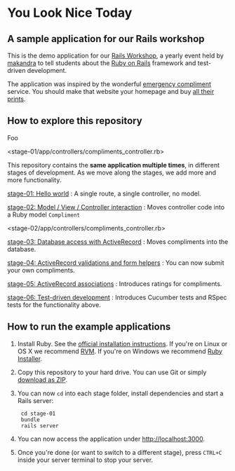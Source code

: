 You Look Nice Today
===================

A sample application for our Rails workshop
-------------------------------------------

This is the demo application for our [Rails Workshop](http://railsworkshop.makandra.de), a yearly event
held by [makandra](http://www.makandra.com/) to tell students about
the [Ruby on Rails](http://rubyonrails.org/) framework and test-driven development.

The application was inspired by the wonderful [emergency compliment](http://emergencycompliment.com/) service.
You should make that website your homepage and buy [all their prints](http://society6.com/emergencycompliment).


How to explore this repository
------------------------------

Foo

<stage-01/app/controllers/compliments_controller.rb>

This repository contains the **same application multiple times**, in different stages of development.
As we move along the stages, we add more and more functionality.

[stage-01: Hello world](stage-01)
: A single route, a single controller, no model.

[stage-02: Model / View / Controller interaction](stage-02)
: Moves controller code into a Ruby model `Compliment`

<stage-02/app/controllers/compliments_controller.rb>

[stage-03: Database access with ActiveRecord](stage-03)
: Moves compliments into the database.

[stage-04: ActiveRecord validations and form helpers](stage-04)
: You can now submit your own compliments.

[stage-05: ActiveRecord associations](stage-05)
: Introduces ratings for compliments.

[stage-06: Test-driven development](stage-06)
: Introduces Cucumber tests and RSpec tests for the functionality above.


How to run the example applications
-----------------------------------

1. Install Ruby. See the [official installation instructions](http://www.ruby-lang.org/en/installation#rvm).
   If you're on Linux or OS X we recommend [RVM](http://rvm.io/). If you're on Windows we recommend
   [Ruby Installer](http://rubyinstaller.org/).

2. Copy this repository to your hard drive. You can use Git or simply [download as ZIP](https://github.com/makandra/nice/archive/master.zip).

3. You can now `cd` into each stage folder, install dependencies and start a Rails server:

        cd stage-01
        bundle
        rails server

4. You can now access the application under <http://localhost:3000>.

5. Once you're done (or want to switch to a different stage), press `CTRL+C` inside your server terminal to stop your server.

